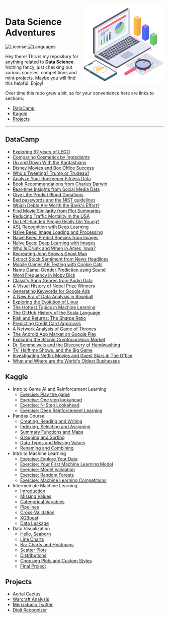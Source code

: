 <img src="header_icon.png" align="right" width="256" alt="header pic"/>

# Data Science Adventures

![License](https://img.shields.io/badge/license-MIT-green)
![Languages](https://img.shields.io/badge/languages-python-lightgrey)

Hey there! This is my repository for anything related to **Data Science**. Nothing fancy, just checking out various courses, competitions and mini-projects. Maybe you will find this helpful. Enjoy!

Over time this repo grew a bit, so for your convenience here are links to sections:

- [DataCamp](#datacamp)
- [Kaggle](#kaggle)
- [Projects](#projects)

---

## DataCamp

- [Exploring 67 years of LEGO](/data_courses/DataCamp/Exploring%2067%20years%20of%20LEGO/notebook.ipynb) 
- [Comparing Cosmetics by Ingredients](/data_courses/DataCamp/Comparing%20Cosmetics%20by%20Ingredients/notebook.ipynb) 
- [Up and Down With the Kardashians](/data_courses/DataCamp/Up%20and%20Down%20With%20the%20Kardashians/notebook.ipynb) 
- [Disney Movies and Box Office Success](/data_courses/DataCamp/Disney%20Movies%20and%20Box%20Office%20Success/notebook.ipynb) 
- [Who's Tweeting? Trump or Trudeau?](/data_courses/DataCamp/Who's%20Tweeting%3F%20Trump%20or%20Trudeau%3F/notebook.ipynb) 
- [Analyze Your Runkeeper Fitness Data](/data_courses/DataCamp/Analyze%20Your%20Runkeeper%20Fitness%20Data/notebook.ipynb) 
- [Book Recommendations from Charles Darwin](/data_courses/DataCamp/Book%20Recommendations%20from%20Charles%20Darwin/notebook.ipynb) 
- [Real-time Insights from Social Media Data](/data_courses/DataCamp/Real-time%20Insights%20from%20Social%20Media%20Data/notebook.ipynb) 
- [Give Life: Predict Blood Donations](/data_courses/DataCamp/Give%20Life:%20Predict%20Blood%20Donations/notebook.ipynb) 
- [Bad passwords and the NIST guidelines](/data_courses/DataCamp/Bad%20passwords%20and%20the%20NIST%20guidelines/notebook.ipynb) 
- [Which Debts Are Worth the Bank's Effort?](/data_courses/DataCamp/Which%20Debts%20Are%20Worth%20the%20Bank's%20Effort%3F/notebook.ipynb) 
- [Find Movie Similarity from Plot Summaries](/data_courses/DataCamp/Find%20Movie%20Similarity%20from%20Plot%20Summaries/notebook.ipynb) 
- [Reducing Traffic Mortality in the USA](/data_courses/DataCamp/Reducing%20Traffic%20Mortality%20in%20the%20USA/notebook.ipynb) 
- [Do Left-handed People Really Die Young?](/data_courses/DataCamp/Do%20Left-handed%20People%20Really%20Die%20Young%3F/notebook.ipynb) 
- [ASL Recognition with Deep Learning](/data_courses/DataCamp/ASL%20Recognition%20with%20Deep%20Learning/notebook.ipynb) 
- [Naïve Bees: Image Loading and Processing](/data_courses/DataCamp/Na%C3%AFve%20Bees:%20Image%20Loading%20and%20Processing/notebook.ipynb) 
- [Naïve Bees: Predict Species from Images](/data_courses/DataCamp/Na%C3%AFve%20Bees:%20Predict%20Species%20from%20Images/notebook.ipynb) 
- [Naïve Bees: Deep Learning with Images](/data_courses/DataCamp/Na%C3%AFve%20Bees:%20Deep%20Learning%20with%20Images/notebook.ipynb) 
- [Who Is Drunk and When in Ames, Iowa?](/data_courses/DataCamp/Who%20Is%20Drunk%20and%20When%20in%20Ames%2C%20Iowa%3F/notebook.ipynb) 
- [Recreating John Snow's Ghost Map](/data_courses/DataCamp/Recreating%20John%20Snow's%20Ghost%20Map/notebook.ipynb) 
- [Extract Stock Sentiment from News Headlines](/data_courses/DataCamp/Extract%20Stock%20Sentiment%20from%20News%20Headlines/notebook.ipynb) 
- [Mobile Games AB Testing with Cookie Cats](/data_courses/DataCamp/Mobile%20Games%20AB%20Testing%20with%20Cookie%20Cats/notebook.ipynb) 
- [Name Game: Gender Prediction using Sound](/data_courses/DataCamp/Name%20Game:%20Gender%20Prediction%20using%20Sound/notebook.ipynb) 
- [Word Frequency in Moby Dick](/data_courses/DataCamp/Word%20Frequency%20in%20Moby%20Dick/notebook.ipynb) 
- [Classify Song Genres from Audio Data](/data_courses/DataCamp/Classify%20Song%20Genres%20from%20Audio%20Data/notebook.ipynb) 
- [A Visual History of Nobel Prize Winners](/data_courses/DataCamp/A%20Visual%20History%20of%20Nobel%20Prize%20Winners/notebook.ipynb) 
- [Generating Keywords for Google Ads](/data_courses/DataCamp/Generating%20Keywords%20for%20Google%20Ads/notebook.ipynb) 
- [A New Era of Data Analysis in Baseball](/data_courses/DataCamp/A%20New%20Era%20of%20Data%20Analysis%20in%20Baseball/notebook.ipynb) 
- [Exploring the Evolution of Linux](/data_courses/DataCamp/Exploring%20the%20Evolution%20of%20Linux/notebook.ipynb) 
- [The Hottest Topics in Machine Learning](/data_courses/DataCamp/The%20Hottest%20Topics%20in%20Machine%20Learning/notebook.ipynb) 
- [The GitHub History of the Scala Language](/data_courses/DataCamp/The%20GitHub%20History%20of%20the%20Scala%20Language/notebook.ipynb) 
- [Risk and Returns: The Sharpe Ratio](/data_courses/DataCamp/Risk%20and%20Returns:%20The%20Sharpe%20Ratio/notebook.ipynb) 
- [Predicting Credit Card Approvals](/data_courses/DataCamp/Predicting%20Credit%20Card%20Approvals/notebook.ipynb) 
- [A Network Analysis of Game of Thrones](/data_courses/DataCamp/A%20Network%20Analysis%20of%20Game%20of%20Thrones/notebook.ipynb) 
- [The Android App Market on Google Play](/data_courses/DataCamp/The%20Android%20App%20Market%20on%20Google%20Play/notebook.ipynb) 
- [Exploring the Bitcoin Cryptocurrency Market](/data_courses/DataCamp/Exploring%20the%20Bitcoin%20Cryptocurrency%20Market/notebook.ipynb) 
- [Dr. Semmelweis and the Discovery of Handwashing](/data_courses/DataCamp/Dr.%20Semmelweis%20and%20the%20Discovery%20of%20Handwashing/notebook.ipynb) 
- [TV, Halftime Shows, and the Big Game](/data_courses/DataCamp/TV%2C%20Halftime%20Shows%2C%20and%20the%20Big%20Game/notebook.ipynb) 
- [Investigating Netflix Movies and Guest Stars in The Office](/data_courses/DataCamp/Investigating%20Netflix%20Movies%20and%20Guest%20Stars%20in%20The%20Office/notebook.ipynb)
- [What and Where are the World's Oldest Businesses](/data_courses/DataCamp/What%20and%20Where%20are%20the%20World's%20Oldest%20Businesses/notebook.ipynb)

## Kaggle

- Intro to Game AI and Reinforcement Learning
   - [Exercise: Play the game](/data_courses/Kaggle/Intro%20to%20Game%20AI%20and%20Reinforcement%20Learning/exercise-play-the-game.ipynb) 
   - [Exercise: One step lookahead](/data_courses/Kaggle/Intro%20to%20Game%20AI%20and%20Reinforcement%20Learning/exercise-one-step-lookahead.ipynb) 
   - [Exercise: N-Step Lookahead](/data_courses/Kaggle/Intro%20to%20Game%20AI%20and%20Reinforcement%20Learning/exercise-n-step-lookahead.ipynb) 
   - [Exercise: Deep Reinforcement Learning](/data_courses/Kaggle/Intro%20to%20Game%20AI%20and%20Reinforcement%20Learning/exercise-deep-reinforcement-learning.ipynb) 
- Pandas Course
   - [Creating, Reading and Writing](/data_courses/Kaggle/Pandas%20Course/exercise-creating-reading-and-writing.ipynb) 
   - [Indexing, Selecting and Assigning](/data_courses/Kaggle/Pandas%20Course/exercise-indexing-selecting-assigning.ipynb) 
   - [Summary Functions and Maps](/data_courses/Kaggle/Pandas%20Course/exercise-summary-functions-and-maps.ipynb) 
   - [Grouping and Sorting](/data_courses/Kaggle/Pandas%20Course/exercise-grouping-and-sorting.ipynb) 
   - [Data Types and Missing Values](/data_courses/Kaggle/Pandas%20Course/exercise-data-types-and-missing-values.ipynb) 
   - [Renaming and Combining](/data_courses/Kaggle/Pandas%20Course/exercise-renaming-and-combining.ipynb) 
- Intro to Machine Learning
   - [Exercise: Explore Your Data](/data_courses/Kaggle/Intro%20to%20Machine%20Learning/exercise-explore-your-data.ipynb) 
   - [Exercise: Your First Machine Learning Model](/data_courses/Kaggle/Intro%20to%20Machine%20Learning/exercise-your-first-machine-learning-model.ipynb) 
   - [Exercise: Model Validation](/data_courses/Kaggle/Intro%20to%20Machine%20Learning/exercise-model-validation.ipynb) 
   - [Exercise: Random Forests](/data_courses/Kaggle/Intro%20to%20Machine%20Learning/exercise-random-forests.ipynb) 
   - [Exercise: Machine Learning Competitions](/data_courses/Kaggle/Intro%20to%20Machine%20Learning/exercise-machine-learning-competitions.ipynb) 
- Intermediate Machine Learning
   - [Introduction](/data_courses/Kaggle/Intermediate%20Machine%20Learning/exercise-introduction.ipynb) 
   - [Missing Values](/data_courses/Kaggle/Intermediate%20Machine%20Learning/exercise-missing-values.ipynb) 
   - [Categorical Variables](/data_courses/Kaggle/Intermediate%20Machine%20Learning/exercise-categorical-variables.ipynb) 
   - [Pipelines](/data_courses/Kaggle/Intermediate%20Machine%20Learning/exercise-pipelines.ipynb) 
   - [Cross-Validation](/data_courses/Kaggle/Intermediate%20Machine%20Learning/exercise-cross-validation.ipynb) 
   - [XGBoost](/data_courses/Kaggle/Intermediate%20Machine%20Learning/exercise-xgboost.ipynb) 
   - [Data Leakage](/data_courses/Kaggle/Intermediate%20Machine%20Learning/exercise-data-leakage.ipynb) 
- Data Visualization
   - [Hello, Seaborn](/data_courses/Kaggle/Data%20Visualization/exercise-hello-seaborn.ipynb) 
   - [Line Charts](/data_courses/Kaggle/Data%20Visualization/exercise-line-charts.ipynb) 
   - [Bar Charts and Heatmaps](/data_courses/Kaggle/Data%20Visualization/exercise-bar-charts-and-heatmaps.ipynb) 
   - [Scatter Plots](/data_courses/Kaggle/Data%20Visualization/exercise-scatter-plots.ipynb) 
   - [Distributions](/data_courses/Kaggle/Data%20Visualization/exercise-distributions.ipynb) 
   - [Choosing Plots and Custom Styles](/data_courses/Kaggle/Data%20Visualization/exercise-choosing-plot-types-and-custom-styles.ipynb) 
   - [Final Project](/data_courses/Kaggle/Data%20Visualization/exercise-final-project.ipynb) 

## Projects

- [Aerial Cactus](/projects/aerial_cactus/aerial-cactus.ipynb)
- [Warcraft Analysis](/projects/warcraft_analysis/notebook.ipynb)
- [Merixstudio Twitter](/projects/merixstudio_twitter/notebook.ipynb)
- [Digit Recognizer](/projects/digit_recognizer/notebook.ipynb)
